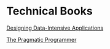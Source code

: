 # Technical Books

[Designing Data-Intensive Applications](https://www.notion.so/Designing-Data-Intensive-Applications-1d0c156ec56f80d7b251e1a3e993b911?pvs=21)

[The Pragmatic Programmer](https://www.notion.so/The-Pragmatic-Programmer-1d0c156ec56f801aac86fc7eed5bb997?pvs=21)